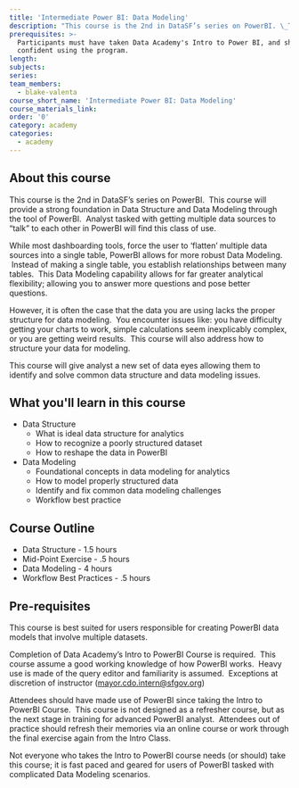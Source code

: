 ```yaml
---
title: 'Intermediate Power BI: Data Modeling'
description: "This course is the 2nd in DataSF’s series on PowerBI. \_This course will provide a strong foundation in Data Structure and Data Modeling through the tool of PowerBI. \_Analyst tasked with getting multiple data sources to “talk” to each other in PowerBI will find this class of use."
prerequisites: >-
  Participants must have taken Data Academy's Intro to Power BI, and should be
  confident using the program.
length:
subjects:
series:
team_members:
  - blake-valenta
course_short_name: 'Intermediate Power BI: Data Modeling'
course_materials_link:
order: '0'
category: academy
categories:
  - academy
---
```


## About this course

This course is the 2nd in DataSF’s series on PowerBI.  This course will provide a strong foundation in Data Structure and Data Modeling through the tool of PowerBI.  Analyst tasked with getting multiple data sources to “talk” to each other in PowerBI will find this class of use.

While most dashboarding tools, force the user to ‘flatten’ multiple data sources into a single table, PowerBI allows for more robust Data Modeling.  Instead of making a single table, you establish relationships between many tables.  This Data Modeling capability allows for far greater analytical flexibility; allowing you to answer more questions and pose better questions.

However, it is often the case that the data you are using lacks the proper structure for data modeling.  You encounter issues like: you have difficulty getting your charts to work, simple calculations seem inexplicably complex, or you are getting weird results.  This course will also address how to structure your data for modeling.

This course will give analyst a new set of data eyes allowing them to identify and solve common data structure and data modeling issues.

## What you'll learn in this course

* Data Structure
  * What is ideal data structure for analytics
  * How to recognize a poorly structured dataset
  * How to reshape the data in PowerBI
* Data Modeling
  * Foundational concepts in data modeling for analytics
  * How to model properly structured data
  * Identify and fix common data modeling challenges
  * Workflow best practice

## Course Outline

* Data Structure - 1.5 hours
* Mid-Point Exercise - .5 hours
* Data Modeling - 4 hours
* Workflow Best Practices - .5 hours

## Pre-requisites

This course is best suited for users responsible for creating PowerBI data models that involve multiple datasets.   

Completion of Data Academy’s Intro to PowerBI Course is required.  This course assume a good working knowledge of how PowerBI works.  Heavy use is made of the query editor and familiarity is assumed.  Exceptions at discretion of instructor (mayor.cdo.intern@sfgov.org)

Attendees should have made use of PowerBI since taking the Intro to PowerBI Course.  This course is not designed as a refresher course, but as the next stage in training for advanced PowerBI analyst.  Attendees out of practice should refresh their memories via an online course or work through the final exercise again from the Intro Class.

Not everyone who takes the Intro to PowerBI course needs (or should) take this course; it is fast paced and geared for users of PowerBI tasked with complicated Data Modeling scenarios.